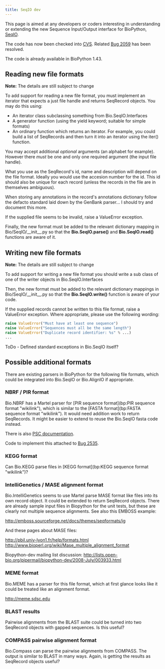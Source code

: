 ```yaml
---
title: SeqIO dev
---
```


This page is aimed at any developers or coders interesting in
understanding or extending the new Sequence Input/Output interface for
BioPython, [SeqIO](SeqIO "wikilink").

The code has now been checked into
[CVS](http://cvs.biopython.org/cgi-bin/viewcvs/viewcvs.cgi/biopython/Bio/SeqIO/?cvsroot=biopython#dirlist).
Related [Bug 2059](http://bugzilla.open-bio.org/show_bug.cgi?id=2059)
has been resolved.

The code is already available in BioPython 1.43.

Reading new file formats
------------------------

**Note:** The details are still subject to change

To add support for reading a new file format, you must implement an
iterator that expects a just file handle and returns SeqRecord objects.
You may do this using:

-   An iterator class subclassing something from Bio.SeqIO.Interfaces
-   A generator function (using the yield keyword; suitable for simple
    formats)
-   An ordinary function which returns an iterator. For example, you
    could build a list of SeqRecords and then turn it into an iterator
    using the iter() function.

You may accept additional *optional* arguments (an alphabet for
example). However there *must* be one and only one required argument
(the input file handle).

What you use as the SeqRecord's id, name and description will depend on
the file format. Ideally you would use the accesion number for the id.
This id should also be unique for each record (unless the records in the
file are in themselves ambiguous).

When storing any annotations in the record's annotations dictionary
follow the defacto standard laid down by the GenBank parser... I should
try and document this more.

If the supplied file seems to be invalid, raise a ValueError exception.

Finally, the new format must be added to the relevant dictionary mapping
in Bio/SeqIO/\_\_init\_\_.py so that the **Bio.SeqIO.parse()** and
**Bio.SeqIO.read()** functions are aware of it.

Writing new file formats
------------------------

**Note:** The details are still subject to change

To add support for writing a new file format you should write a sub
class of one of the writer objects in Bio.SeqIO.Interfaces

Then, the new format must be added to the relevant dictionary mappings
in Bio/SeqIO/\_\_init\_\_.py so that the **Bio.SeqIO.write()** function
is aware of your code.

If the supplied records cannot be written to this file format, raise a
ValueError exception. Where appropriate, please use the following
wording:

``` Python
raise ValueError("Must have at least one sequence")
raise ValueError("Sequences must all be the same length")
raise ValueError("Duplicate record identifier: %s" % ...)
...
```

ToDo - Defined standard exceptions in Bio.SeqIO itself?

Possible additional formats
---------------------------

There are existing parsers in BioPython for the following file formats,
which could be integrated into Bio.SeqIO or Bio.AlignIO if appropriate.

### NBRF / PIR format

Bio.NBRF has a Martel parser for [PIR sequence
format](bp:PIR sequence format "wikilink"), which is similar to the
[FASTA format](bp:FASTA sequence format "wikilink"). It would need
addition work to return SeqRecords. It might be easier to extend to
reuse the Bio.SeqIO fasta code instead.

There is also [PSC
documentation](http://www.psc.edu/general/software/packages/seq-intro/nbrffile.html).

Code to implement this attached to [Bug
2535](http://bugzilla.open-bio.org/show_bug.cgi?id=2535).

### KEGG format

Can Bio.KEGG parse files in [KEGG
format](bp:KEGG sequence format "wikilink")?

### IntelliGenetics / MASE alignment format

Bio.IntelliGenetics seems to use Martel parse MASE format like files
into its own record object. It could be extended to return SeqRecord
objects. There are already sample input files in Biopython for the unit
tests, but these are clearly not multiple sequence alignments. See also
this EMBOSS example:

<http://emboss.sourceforge.net/docs/themes/seqformats/ig>

And these pages about MASE files:

<http://pbil.univ-lyon1.fr/help/formats.html>
<http://www.bioperl.org/wiki/Mase_multiple_alignment_format>

Biopython-dev mailing list discussion:
<http://lists.open-bio.org/pipermail/biopython-dev/2008-July/003933.html>

### MEME format

Bio.MEME has a parser for this file format, which at first glance looks
like it could be treated like an alignment format.

<http://meme.sdsc.edu>

### BLAST results

Pairwise alignments from the BLAST suite could be turned into two
SeqRecord objects with gapped sequences. Is this useful?

### COMPASS pairwise alignment format

Bio.Compass can parse the pairwise alignments from COMPASS. The output
is similar to BLAST in many ways. Again, is getting the results as
SeqRecord objects useful?
